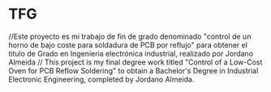 # TFG
//Este proyecto es mi trabajo de fin de grado denominado "control de un horno de bajo coste para soldadura de PCB por reflujo" para obtener el titulo de Grado en Ingenieria electrónica industrial, realizado por Jordano Almeida
// This project is my final degree work titled "Control of a Low-Cost Oven for PCB Reflow Soldering" to obtain a Bachelor's Degree in Industrial Electronic Engineering, completed by Jordano Almeida.
